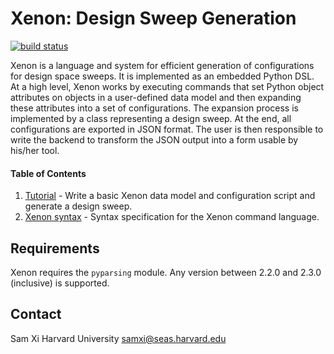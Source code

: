 Xenon: Design Sweep Generation
==============================

[![build status](https://travis-ci.org/xyzsam/xenon.svg?branch=master)](https://travis-ci.org/xyzsam/xenon)

Xenon is a language and system for efficient generation of configurations for
design space sweeps. It is implemented as an embedded Python DSL. At a high
level, Xenon works by executing commands that set Python object attributes on
objects in a user-defined data model and then expanding these attributes into
a set of configurations. The expansion process is implemented by a class
representing a design sweep. At the end, all configurations are exported in
JSON format. The user is then responsible to write the backend to transform
the JSON output into a form usable by his/her tool.

#### Table of Contents ####
  1. [Tutorial](docs/tutorial.md) - Write a basic Xenon data model and
     configuration script and generate a design sweep.
  2. [Xenon syntax](docs/xenon_syntax.md) - Syntax specification for the Xenon
     command language.

Requirements
------------
Xenon requires the `pyparsing` module. Any version between 2.2.0 and 2.3.0
(inclusive) is supported.

Contact
-------
Sam Xi
Harvard University
samxi@seas.harvard.edu
